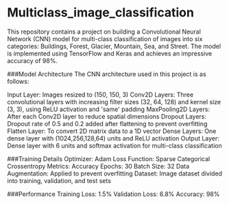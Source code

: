 # Multiclass_image_classification
This repository contains a project on building a Convolutional Neural Network (CNN) model for multi-class classification of images into six categories: Buildings, Forest, Glacier, Mountain, Sea, and Street. The model is implemented using TensorFlow and Keras and achieves an impressive accuracy of 98%.

###Model Architecture
The CNN architecture used in this project is as follows:

Input Layer: Images resized to (150, 150, 3)
Conv2D Layers: Three convolutional layers with increasing filter sizes (32, 64, 128) and kernel size (3, 3), using ReLU activation and 'same' padding
MaxPooling2D Layers: After each Conv2D layer to reduce spatial dimensions
Dropout Layers: Dropout rate of 0.5 and 0.2 added after flattening to prevent overfitting
Flatten Layer: To convert 2D matrix data to a 1D vector
Dense Layers: One dense layer with (1024,256,128,64) units and ReLU activation
Output Layer: Dense layer with 6 units and softmax activation for multi-class classification

###Training Details
Optimizer: Adam
Loss Function: Sparse Categorical Crossentropy
Metrics: Accuracy
Epochs: 30
Batch Size: 32
Data Augmentation: Applied to prevent overfitting
Dataset: Image dataset divided into training, validation, and test sets

###Performance
Training Loss: 1.5%
Validation Loss: 6.8%
Accuracy: 98%
